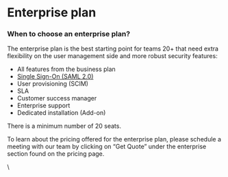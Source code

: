 # Enterprise plan

### When to choose an enterprise plan?

The enterprise plan is the best starting point for teams 20+ that need extra flexibility on the user management side and more robust security features:

* All features from the business plan
* [Single Sign-On (SAML 2.0)](https://help.qase.io/en/articles/5563730-workspace-management-security)
* User provisioning (SCIM)
* SLA
* Customer success manager
* Enterprise support
* Dedicated installation (Add-on)

There is a minimum number of 20 seats.

To learn about the pricing offered for the enterprise plan, please schedule a meeting with our team by clicking on “Get Quote” under the enterprise section found on the pricing page.

\
